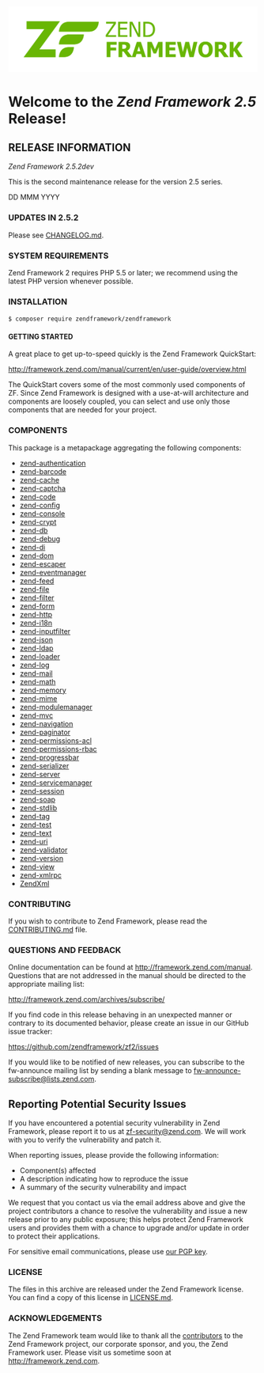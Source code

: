 ![Logo](https://raw.githubusercontent.com/zendframework/zf2/234b554f2ca202095aea32e4fa557553f8849664/resources/ZendFramework-logo.png)

# Welcome to the *Zend Framework 2.5* Release!

## RELEASE INFORMATION

*Zend Framework 2.5.2dev*

This is the second maintenance release for the version 2.5 series.


DD MMM YYYY

### UPDATES IN 2.5.2

Please see [CHANGELOG.md](CHANGELOG.md).

### SYSTEM REQUIREMENTS

Zend Framework 2 requires PHP 5.5 or later; we recommend using the
latest PHP version whenever possible.

### INSTALLATION

```console
$ composer require zendframework/zendframework
```

#### GETTING STARTED

A great place to get up-to-speed quickly is the Zend Framework
QuickStart:

http://framework.zend.com/manual/current/en/user-guide/overview.html

The QuickStart covers some of the most commonly used components of ZF.
Since Zend Framework is designed with a use-at-will architecture and
components are loosely coupled, you can select and use only those
components that are needed for your project.

### COMPONENTS

This package is a metapackage aggregating the following components:

- [zend-authentication](https://github.com/zendframework/zend-authentication)
- [zend-barcode](https://github.com/zendframework/zend-barcode)
- [zend-cache](https://github.com/zendframework/zend-cache)
- [zend-captcha](https://github.com/zendframework/zend-captcha)
- [zend-code](https://github.com/zendframework/zend-code)
- [zend-config](https://github.com/zendframework/zend-config)
- [zend-console](https://github.com/zendframework/zend-console)
- [zend-crypt](https://github.com/zendframework/zend-crypt)
- [zend-db](https://github.com/zendframework/zend-db)
- [zend-debug](https://github.com/zendframework/zend-debug)
- [zend-di](https://github.com/zendframework/zend-di)
- [zend-dom](https://github.com/zendframework/zend-dom)
- [zend-escaper](https://github.com/zendframework/zend-escaper)
- [zend-eventmanager](https://github.com/zendframework/zend-eventmanager)
- [zend-feed](https://github.com/zendframework/zend-feed)
- [zend-file](https://github.com/zendframework/zend-file)
- [zend-filter](https://github.com/zendframework/zend-filter)
- [zend-form](https://github.com/zendframework/zend-form)
- [zend-http](https://github.com/zendframework/zend-http)
- [zend-i18n](https://github.com/zendframework/zend-i18n)
- [zend-inputfilter](https://github.com/zendframework/zend-inputfilter)
- [zend-json](https://github.com/zendframework/zend-json)
- [zend-ldap](https://github.com/zendframework/zend-ldap)
- [zend-loader](https://github.com/zendframework/zend-loader)
- [zend-log](https://github.com/zendframework/zend-log)
- [zend-mail](https://github.com/zendframework/zend-mail)
- [zend-math](https://github.com/zendframework/zend-math)
- [zend-memory](https://github.com/zendframework/zend-memory)
- [zend-mime](https://github.com/zendframework/zend-mime)
- [zend-modulemanager](https://github.com/zendframework/zend-modulemanager)
- [zend-mvc](https://github.com/zendframework/zend-mvc)
- [zend-navigation](https://github.com/zendframework/zend-navigation)
- [zend-paginator](https://github.com/zendframework/zend-paginator)
- [zend-permissions-acl](https://github.com/zendframework/zend-permissions-acl)
- [zend-permissions-rbac](https://github.com/zendframework/zend-permissions-rbac)
- [zend-progressbar](https://github.com/zendframework/zend-progressbar)
- [zend-serializer](https://github.com/zendframework/zend-serializer)
- [zend-server](https://github.com/zendframework/zend-server)
- [zend-servicemanager](https://github.com/zendframework/zend-servicemanager)
- [zend-session](https://github.com/zendframework/zend-session)
- [zend-soap](https://github.com/zendframework/zend-soap)
- [zend-stdlib](https://github.com/zendframework/zend-stdlib)
- [zend-tag](https://github.com/zendframework/zend-tag)
- [zend-test](https://github.com/zendframework/zend-test)
- [zend-text](https://github.com/zendframework/zend-text)
- [zend-uri](https://github.com/zendframework/zend-uri)
- [zend-validator](https://github.com/zendframework/zend-validator)
- [zend-version](https://github.com/zendframework/zend-version)
- [zend-view](https://github.com/zendframework/zend-view)
- [zend-xmlrpc](https://github.com/zendframework/zend-xmlrpc)
- [ZendXml](https://github.com/zendframework/ZendXml)

### CONTRIBUTING

If you wish to contribute to Zend Framework, please read the
[CONTRIBUTING.md](CONTRIBUTING.md) file.

### QUESTIONS AND FEEDBACK

Online documentation can be found at http://framework.zend.com/manual.
Questions that are not addressed in the manual should be directed to the
appropriate mailing list:

http://framework.zend.com/archives/subscribe/

If you find code in this release behaving in an unexpected manner or
contrary to its documented behavior, please create an issue in our GitHub
issue tracker:

https://github.com/zendframework/zf2/issues

If you would like to be notified of new releases, you can subscribe to
the fw-announce mailing list by sending a blank message to
<fw-announce-subscribe@lists.zend.com>.

## Reporting Potential Security Issues

If you have encountered a potential security vulnerability in Zend Framework, please report it to us at [zf-security@zend.com](mailto:zf-security@zend.com). We will work with you to verify the vulnerability and patch it.

When reporting issues, please provide the following information:

- Component(s) affected
- A description indicating how to reproduce the issue
- A summary of the security vulnerability and impact

We request that you contact us via the email address above and give the project contributors a chance to resolve the vulnerability and issue a new release prior to any public exposure; this helps protect Zend Framework users and provides them with a chance to upgrade and/or update in order to protect their applications.

For sensitive email communications, please use [our PGP key](http://framework.zend.com/zf-security-pgp-key.asc).

### LICENSE

The files in this archive are released under the Zend Framework license.
You can find a copy of this license in [LICENSE.md](LICENSE.md).

### ACKNOWLEDGEMENTS

The Zend Framework team would like to thank all the [contributors](https://github.com/zendframework/zf2/contributors) to the Zend
Framework project, our corporate sponsor, and you, the Zend Framework user.
Please visit us sometime soon at http://framework.zend.com.

